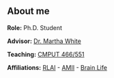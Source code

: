 
## About me

**Role:** Ph.D. Student

**Advisor:** [Dr. Martha White](https://marthawhite.ca)

**Teaching:** [CMPUT 466/551](https://marthawhite.github.io/mlcourse/)

**Affiliations:** [RLAI](http://spaces.facsci.ualberta.ca/rlai/) - [AMII](https://www.amii.ca/) - [Brain Life](https://brain-life.github.io/plab/)
